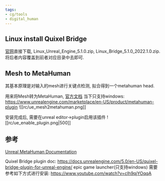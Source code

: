 ```yaml
---
tags:
- cg/tools
- digital_human
---
```


## Linux install Quixel Bridge
[官网](https://www.unrealengine.com/en-US/linux)直接下载, Linux_Unreal_Engine_5.1.0.zip, Linux_Bridge_5.1.0_2022.1.0.zip. 将后者内容覆盖到前者对应目录中去即可.

## Mesh to MetaHuman
其基本原理是对输入的mesh进行关键点检测, 拟合得到一个metahuman head.

用来将Mesh转为MetaHuman, [官方文档](https://docs.metahuman.unrealengine.com/en-US/mesh-to-metahuman-quick-start-in-unreal-engine/)
当下只支持windows: https://www.unrealengine.com/marketplace/en-US/product/metahuman-plugin
![[rc/ue_mesh2metahuman.png]]

安装完成后, 需要在unreal editor->plugin启用该插件
![[rc/ue_enable_plugin.png|500]]

## 参考
[Unreal MetaHuman Documentation](https://docs.metahuman.unrealengine.com/en-US/)

Quixel Bridge plugin doc:
https://docs.unrealengine.com/5.0/en-US/quixel-bridge-plugin-for-unreal-engine/
epic game launcher(只支持windows) 需要参考如下方式进行安装:
https://www.youtube.com/watch?v=clh9qjYOqqA